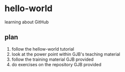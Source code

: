 # hello-world
learning about GitHub

## plan
1. follow the hellow-world tutorial
1. look at the power point within GJB's teaching material
1. follow the training material GJB provided
1. do exercises on the repository GJB provided
